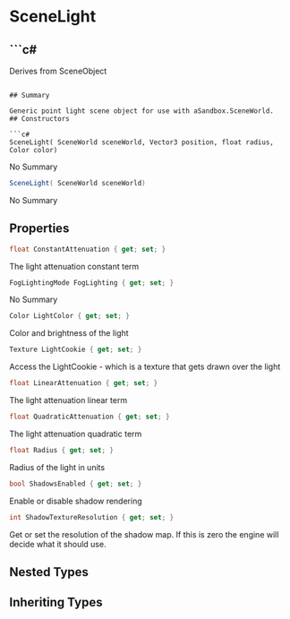 # SceneLight

## ```c#
Derives from SceneObject
```

## Summary

Generic point light scene object for use with aSandbox.SceneWorld.
## Constructors

```c#
SceneLight( SceneWorld sceneWorld, Vector3 position, float radius, Color color) 
```
No Summary
```c#
SceneLight( SceneWorld sceneWorld) 
```
No Summary
## Properties

```c#
float ConstantAttenuation { get; set; } 
```
The light attenuation constant term
```c#
FogLightingMode FogLighting { get; set; } 
```
No Summary
```c#
Color LightColor { get; set; } 
```
Color and brightness of the light
```c#
Texture LightCookie { get; set; } 
```
Access the LightCookie - which is a texture that gets drawn over the light
```c#
float LinearAttenuation { get; set; } 
```
The light attenuation linear term
```c#
float QuadraticAttenuation { get; set; } 
```
The light attenuation quadratic term
```c#
float Radius { get; set; } 
```
Radius of the light in units
```c#
bool ShadowsEnabled { get; set; } 
```
Enable or disable shadow rendering
```c#
int ShadowTextureResolution { get; set; } 
```
Get or set the resolution of the shadow map. If this is zero the engine will decide what it should use.
## Nested Types

## Inheriting Types

